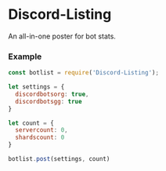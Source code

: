 # Discord-Listing
An all-in-one poster for bot stats. 

### Example
``` js
const botlist = require('Discord-Listing');

let settings = {
  discordbotsorg: true,
  discordbotsgg: true
}

let count = {
  servercount: 0,
  shardscount: 0
}

botlist.post(settings, count)
```
